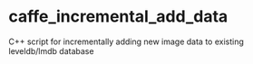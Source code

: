 # caffe_incremental_add_data
C++ script for incrementally adding new image data to existing leveldb/lmdb database
